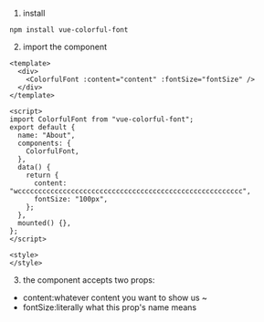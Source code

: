 1. install
``` 
npm install vue-colorful-font
```
2. import the component
```
<template>
  <div>
    <ColorfulFont :content="content" :fontSize="fontSize" />
  </div>
</template>

<script>
import ColorfulFont from "vue-colorful-font";
export default {
  name: "About",
  components: {
    ColorfulFont,
  },
  data() {
    return {
      content: "wccccccccccccccccccccccccccccccccccccccccccccccccccccccc",
      fontSize: "100px",
    };
  },
  mounted() {},
};
</script>

<style>
</style>
```
3. the component accepts two props:
* content:whatever content you want to show us ~
* fontSize:literally what this prop's name means

